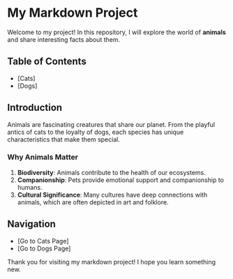 # My Markdown Project

Welcome to my project! In this repository, I will explore the world of **animals** and share interesting facts about them.

## Table of Contents
- [Cats]
- [Dogs]

## Introduction
Animals are fascinating creatures that share our planet. From the playful antics of cats to the loyalty of dogs, each species has unique characteristics that make them special.

### Why Animals Matter
1. **Biodiversity**: Animals contribute to the health of our ecosystems.
2. **Companionship**: Pets provide emotional support and companionship to humans.
3. **Cultural Significance**: Many cultures have deep connections with animals, which are often depicted in art and folklore.

## Navigation
- [Go to Cats Page]
- [Go to Dogs Page]

Thank you for visiting my markdown project! I hope you learn something new.
